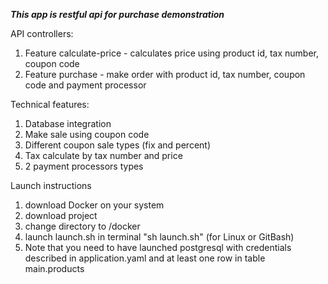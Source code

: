 ***This app is restful api for purchase demonstration***

API controllers:
1) Feature calculate-price - calculates price using product id, tax number, coupon code
2) Feature purchase - make order with product id, tax number, coupon code and payment processor

Technical features:
1) Database integration
2) Make sale using coupon code
3) Different coupon sale types (fix and percent)
4) Tax calculate by tax number and price
5) 2 payment processors types


Launch instructions
1) download Docker on your system
2) download project
3) change directory to /docker
4) launch launch.sh in terminal "sh launch.sh" (for Linux or GitBash)
5) Note that you need to have launched postgresql with credentials described in application.yaml and at least one row in table main.products
